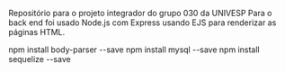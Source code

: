 Repositório para o projeto integrador do grupo 030 da UNIVESP
Para o back end foi usado Node.js com Express usando EJS para renderizar as páginas HTML.


npm install body-parser --save
npm install mysql --save
npm install sequelize --save 